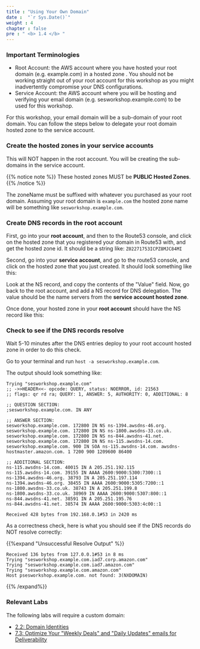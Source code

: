 ```yaml
---
title : "Using Your Own Domain"
date :  "`r Sys.Date()`" 
weight : 4 
chapter : false
pre : " <b> 1.4 </b> "
---
```


### Important Terminologies
- Root Account: the AWS account where you have hosted your root domain (e.g. example.com) in a hosted zone . You should not be working straight out of your root account for this workshop as you might inadvertently compromise your DNS configurations.
- Service Account: the AWS account where you will be hosting and verifying your email domain (e.g. sesworkshop.example.com) to be used for this workshop.

For this workshop, your email domain will be a sub-domain of your root domain. You can follow the steps below to delegate your root domain hosted zone to the service account.

### Create the hosted zones in your service accounts
This will NOT happen in the root account. You will be creating the sub-domains in the service account.

{{% notice note %}}
These hosted zones MUST be **PUBLIC Hosted Zones**.
{{% /notice %}}

The zoneName must be suffixed with whatever you purchased as your root domain. Assuming your root domain is ` example.com ` the hosted zone name will be something like ` sesworkshop.example.com `.

### Create DNS records in the root account
First, go into your **root account**, and then to the Route53 console, and click on the hosted zone that you registered your domain in Route53 with, and get the hosted zone id. It should be a string like: ` Z02271753ICPZ8MJC84MI `

Second, go into your **service account**, and go to the route53 console, and click on the hosted zone that you just created. It should look something like this:

Look at the NS record, and copy the contents of the "Value" field. Now, go back to the root account, and add a NS record for DNS delegation. The value should be the name servers from the **service account hosted zone**.

Once done, your hosted zone in your **root account** should have the NS record like this:

### Check to see if the DNS records resolve
Wait 5-10 minutes after the DNS entries deploy to your root account hosted zone in order to do this check.

Go to your terminal and run ` host -a sesworkshop.example.com `.

The output should look something like:

```
Trying "sesworkshop.example.com"
;; ->>HEADER<<- opcode: QUERY, status: NOERROR, id: 21563
;; flags: qr rd ra; QUERY: 1, ANSWER: 5, AUTHORITY: 0, ADDITIONAL: 8

;; QUESTION SECTION:
;sesworkshop.example.com. IN ANY

;; ANSWER SECTION:
sesworkshop.example.com. 172800 IN NS ns-1394.awsdns-46.org.
sesworkshop.example.com. 172800 IN NS ns-1800.awsdns-33.co.uk.
sesworkshop.example.com. 172800 IN NS ns-844.awsdns-41.net.
sesworkshop.example.com. 172800 IN NS ns-115.awsdns-14.com.
sesworkshop.example.com. 900 IN SOA ns-115.awsdns-14.com. awsdns-hostmaster.amazon.com. 1 7200 900 1209600 86400

;; ADDITIONAL SECTION:
ns-115.awsdns-14.com. 40015 IN A 205.251.192.115
ns-115.awsdns-14.com. 39155 IN AAAA 2600:9000:5300:7300::1
ns-1394.awsdns-46.org. 38793 IN A 205.251.197.114
ns-1394.awsdns-46.org. 38455 IN AAAA 2600:9000:5305:7200::1
ns-1800.awsdns-33.co.uk. 38743 IN A 205.251.199.8
ns-1800.awsdns-33.co.uk. 38969 IN AAAA 2600:9000:5307:800::1
ns-844.awsdns-41.net. 38591 IN A 205.251.195.76
ns-844.awsdns-41.net. 38574 IN AAAA 2600:9000:5303:4c00::1

Received 428 bytes from 192.168.0.1#53 in 2420 ms
```

As a correctness check, here is what you should see if the DNS records do NOT resolve correctly:

{{%expand "Unsuccessful Resolve Output" %}}
```
Received 136 bytes from 127.0.0.1#53 in 8 ms
Trying "sesworkshop.example.com.iad7.corp.amazon.com"
Trying "sesworkshop.example.com.iad7.amazon.com"
Trying "sesworkshop.example.com.amazon.com"
Host psesworkshop.example.com. not found: 3(NXDOMAIN)
```
{{% /expand%}}

### Relevant Labs
The following labs will require a custom domain:

- [2.2: Domain Identities](../../2-create-domain/2.2-domain-identity)
- [7.3: Optimize Your "Weekly Deals" and "Daily Updates" emails for Deliverability](../../7-capstone-project/7.3-deliverability)


